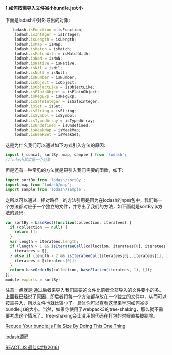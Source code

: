 #### 1.如何按需导入文件减小bundle.js大小
下面是ladash中对外导出的对象:
```js
   lodash.isFunction = isFunction;
    lodash.isInteger = isInteger;
    lodash.isLength = isLength;
    lodash.isMap = isMap;
    lodash.isMatch = isMatch;
    lodash.isMatchWith = isMatchWith;
    lodash.isNaN = isNaN;
    lodash.isNative = isNative;
    lodash.isNil = isNil;
    lodash.isNull = isNull;
    lodash.isNumber = isNumber;
    lodash.isObject = isObject;
    lodash.isObjectLike = isObjectLike;
    lodash.isPlainObject = isPlainObject;
    lodash.isRegExp = isRegExp;
    lodash.isSafeInteger = isSafeInteger;
    lodash.isSet = isSet;
    lodash.isString = isString;
    lodash.isSymbol = isSymbol;
    lodash.isTypedArray = isTypedArray;
    lodash.isUndefined = isUndefined;
    lodash.isWeakMap = isWeakMap;
    lodash.isWeakSet = isWeakSet;
```
这是为什么我们可以通过如下方式引入方法的原因:
```js
import { concat, sortBy, map, sample } from 'lodash';
//lodash其实是一个对象
```
但是还有一种常见的方法就是只引入我们需要的函数，如下:
```js
import sortBy from 'lodash/sortBy';
import map from 'lodash/map';
import sample from 'lodash/sample';
```
之所以可以通过__相对路径__的方法引用是因为在lodash的npm包中，我们每一个方法都对应于一个独立的文件，并导出了我们的方法，如下面就是sortBy.js方法的源码:
```js
var sortBy = baseRest(function(collection, iteratees) {
  if (collection == null) {
    return [];
  }
  var length = iteratees.length;
  if (length > 1 && isIterateeCall(collection, iteratees[0], iteratees[1])) {
    iteratees = [];
  } else if (length > 2 && isIterateeCall(iteratees[0], iteratees[1], iteratees[2])) {
    iteratees = [iteratees[0]];
  }
  return baseOrderBy(collection, baseFlatten(iteratees, 1), []);
});
module.exports = sortBy;
```
注意一点就是:通过后者来导入我们需要的文件比前者全部导入的文件要小的多。上面我已经说了原因，即后者将每一个方法都存放在一个独立的文件中，从而可以按需导入，所以文件也就比较小了。具体你可以[查看这里](https://lacke.mn/reduce-your-bundle-js-file-size/)来学习如何减少bundle.js的大小。当然，如果你使用了webpack3的tree-shaking，那么就不需要考虑这个情况了。tree-shaking会让没用的代码在打包的时候直接被剔除。








[Reduce Your bundle.js File Size By Doing This One Thing](https://lacke.mn/reduce-your-bundle-js-file-size/)

[lodash源码](https://github.com/lodash/lodash/blob/4.10.0/lodash.js)

[REACT.JS 最佳实践(2016)
](http://www.devstore.cn/essay/essayInfo/7663.html)
